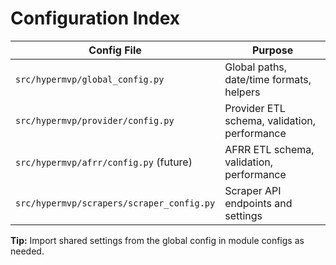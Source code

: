 # Configuration Index

| Config File                                 | Purpose                                      |
|---------------------------------------------|----------------------------------------------|
| `src/hypermvp/global_config.py`             | Global paths, date/time formats, helpers     |
| `src/hypermvp/provider/config.py`           | Provider ETL schema, validation, performance |
| `src/hypermvp/afrr/config.py` (future)      | AFRR ETL schema, validation, performance     |
| `src/hypermvp/scrapers/scraper_config.py`   | Scraper API endpoints and settings           |

**Tip:** Import shared settings from the global config in module configs as needed.
